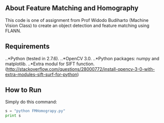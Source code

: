 ## About Feature Matching and Homography
This code is one of assignment from Prof Widodo Budiharto (Machine Vision Class) to create an object detection and feature matching using FLANN. 

## Requirements 
..*Python (tested in 2.7.6). 
..*OpenCV 3.0. 
..*Python packages: numpy and matplotlib. 
..*Extra modul for SIFT function. (http://stackoverflow.com/questions/28000772/install-opencv-3-0-with-extra-modules-sift-surf-for-python)

## How to Run
Simply do this command: 

```python
s = "python FMHomograpy.py"
print s
```

